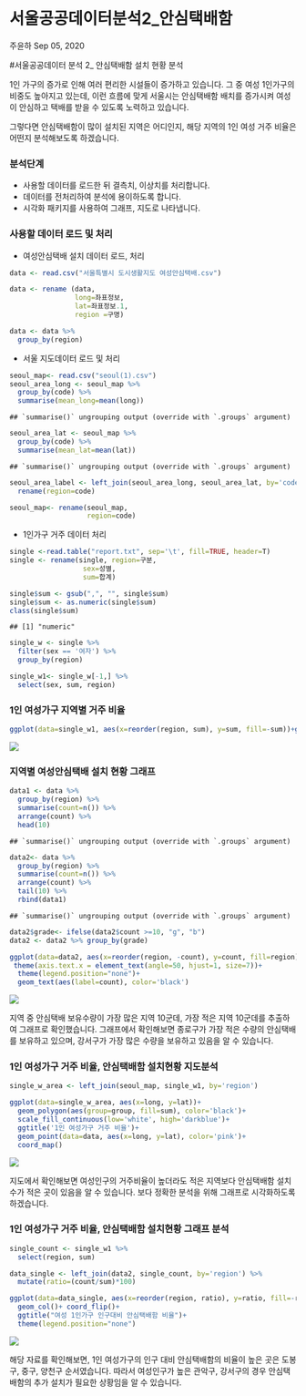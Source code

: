 서울공공데이터분석2\_안심택배함
================
주윤하
Sep 05, 2020

\#서울공공데이터 분석 2\_ 안심택배함 설치 현황 분석

1인 가구의 증가로 인해 여러 편리한 시설들이 증가하고 있습니다. 그 중 여성 1인가구의 비중도 높아지고 있는데, 이런 흐름에
맞게 서울시는 안심택배함 배치를 증가시켜 여성이 안심하고 택배를 받을 수 있도록 노력하고 있습니다.

그렇다면 안심택배함이 많이 설치된 지역은 어디인지, 해당 지역의 1인 여성 거주 비율은 어떤지 분석해보도록 하겠습니다.

### 분석단계

  - 사용할 데이터를 로드한 뒤 결측치, 이상치를 처리합니다.
  - 데이터를 전처리하여 분석에 용이하도록 합니다.
  - 시각화 패키지를 사용하여 그래프, 지도로 나타냅니다.

### 사용할 데이터 로드 및 처리

  - 여성안심택배 설치 데이터 로드, 처리

<!-- end list -->

``` r
data <- read.csv("서울특별시 도시생활지도 여성안심택배.csv")

data <- rename (data, 
                long=좌표정보,
                lat=좌표정보.1,
                region =구명)

data <- data %>% 
  group_by(region)
```

  - 서울 지도데이터 로드 및 처리

<!-- end list -->

``` r
seoul_map<- read.csv("seoul(1).csv")
seoul_area_long <- seoul_map %>% 
  group_by(code) %>% 
  summarise(mean_long=mean(long))
```

    ## `summarise()` ungrouping output (override with `.groups` argument)

``` r
seoul_area_lat <- seoul_map %>% 
  group_by(code) %>% 
  summarise(mean_lat=mean(lat))
```

    ## `summarise()` ungrouping output (override with `.groups` argument)

``` r
seoul_area_label <- left_join(seoul_area_long, seoul_area_lat, by='code') %>% 
  rename(region=code)

seoul_map<- rename(seoul_map,
                   region=code)
```

  - 1인가구 거주 데이터 처리

<!-- end list -->

``` r
single <-read.table("report.txt", sep='\t', fill=TRUE, header=T)
single <- rename(single, region=구분,
                  sex=성별,
                  sum=합계)

single$sum <- gsub(",", "", single$sum)
single$sum <- as.numeric(single$sum)
class(single$sum)
```

    ## [1] "numeric"

``` r
single_w <- single %>% 
  filter(sex == '여자') %>% 
  group_by(region)

single_w1<- single_w[-1,] %>% 
  select(sex, sum, region)
```

### 1인 여성가구 지역별 거주 비율

``` r
ggplot(data=single_w1, aes(x=reorder(region, sum), y=sum, fill=-sum))+geom_col()+coord_flip()
```

![](안심택배함-설치현황분석_files/figure-gfm/unnamed-chunk-4-1.png)<!-- -->

### 지역별 여성안심택배 설치 현황 그래프

``` r
data1 <- data %>% 
  group_by(region) %>% 
  summarise(count=n()) %>% 
  arrange(count) %>% 
  head(10)
```

    ## `summarise()` ungrouping output (override with `.groups` argument)

``` r
data2<- data %>% 
  group_by(region) %>% 
  summarise(count=n()) %>% 
  arrange(count) %>% 
  tail(10) %>% 
  rbind(data1)
```

    ## `summarise()` ungrouping output (override with `.groups` argument)

``` r
data2$grade<- ifelse(data2$count >=10, "g", "b")
data2 <- data2 %>% group_by(grade)

ggplot(data=data2, aes(x=reorder(region, -count), y=count, fill=region))+geom_col()+
 theme(axis.text.x = element_text(angle=50, hjust=1, size=7))+
  theme(legend.position="none")+
  geom_text(aes(label=count), color='black')
```

![](안심택배함-설치현황분석_files/figure-gfm/unnamed-chunk-5-1.png)<!-- -->

지역 중 안심택배 보유수량이 가장 많은 지역 10군데, 가장 적은 지역 10군데를 추출하여 그래프로 확인했습니다. 그래프에서
확인해보면 종로구가 가장 적은 수량의 안심택배를 보유하고 있으며, 강서구가 가장 많은 수량을 보유하고 있음을 알 수
있습니다.

### 1인 여성가구 거주 비율, 안심택배함 설치현황 지도분석

``` r
single_w_area <- left_join(seoul_map, single_w1, by='region')

ggplot(data=single_w_area, aes(x=long, y=lat))+
  geom_polygon(aes(group=group, fill=sum), color='black')+
  scale_fill_continuous(low='white', high='darkblue')+
  ggtitle('1인 여성가구 거주 비율')+
  geom_point(data=data, aes(x=long, y=lat), color='pink')+
  coord_map()
```

![](안심택배함-설치현황분석_files/figure-gfm/unnamed-chunk-6-1.png)<!-- -->

지도에서 확인해보면 여성인구의 거주비율이 높더라도 적은 지역보다 안심택배함 설치 수가 적은 곳이 있음을 알 수 있습니다. 보다
정확한 분석을 위해 그래프로 시각화하도록 하겠습니다.

### 1인 여성가구 거주 비율, 안심택배함 설치현황 그래프 분석

``` r
single_count <- single_w1 %>% 
  select(region, sum)

data_single <- left_join(data2, single_count, by='region') %>% 
  mutate(ratio=(count/sum)*100)

ggplot(data=data_single, aes(x=reorder(region, ratio), y=ratio, fill=-ratio))+
  geom_col()+ coord_flip()+
  ggtitle("여성 1인가구 인구대비 안심택배함 비율")+
  theme(legend.position="none")
```

![](안심택배함-설치현황분석_files/figure-gfm/unnamed-chunk-7-1.png)<!-- -->

해당 자료를 확인해보면, 1인 여성가구의 인구 대비 안심택배함의 비율이 높은 곳은 도봉구, 중구, 양천구 순서였습니다. 따라서
여성인구가 높은 관악구, 강서구의 경우 안심택배함의 추가 설치가 필요한 상황임을 알 수 있습니다.
